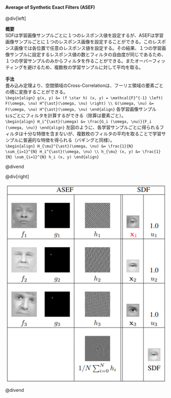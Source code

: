 #### Average of Synthetic Exact Filters (ASEF)

@div[left]

__概要__<br>
SDFは学習画像サンプルごとに１つのレスポンス値を設定するが、ASEFは学習画像サンプルごとに１つのレスポンス画像を設定することができる。このレスポンス画像では各位置で任意のレスポンス値を設定する。その結果、１つの学習画像サンプルに設定するレスポンス値の数とフィルタの自由度が同じであるため、１つの学習サンプルのみからフィルタを作ることができる。またオーバーフィッティングを避けるため、複数枚の学習サンプルに対して平均を取る。<br>
<br>
__手法__<br>
畳み込み定理より、空間領域のCross-Correlationは、フーリエ領域の要素ごとの積に変換することができる。<br>
`\begin{align} g(x, y) &= (f \star h) (x, y) = \mathcal{F}^{-1} \left( F(\omega, \nu) H^{\ast}(\omega, \nu) \right) \\ G(\omega, \nu) &= F(\omega, \nu) H^{\ast}(\omega, \nu) \end{align}`
各学習画像サンプル`$i$`ごとにフィルタを計算するができる（除算は要素ごと）。<br>
`\begin{align} H_i^{\ast}(\omega) &= \frac{G_i (\omega, \nu)}{F_i (\omega, \nu)} \end{align}`
左図のように、各学習サンプルごとに得られるフィルタは十分な特徴を含まないが、複数枚のフィルタの平均を取ることで学習サンプルに普遍的な特徴を得られる（バギングと同様）。<br>
`\begin{align} H_{\mu}^{\ast}(\omega, \nu) &= \frac{1}{N} \sum_{i=1}^{N} H_i^{\ast}(\omega, \nu) \\ h_{\mu} (x, y) &= \frac{1}{N} \sum_{i=1}^{N} h_i (x, y) \end{align}`

@divend

@div[right]

![ASEF](assets/img/ASEF.png)

@divend